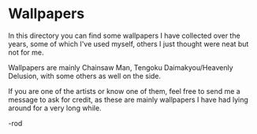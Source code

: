 # Wallpapers

In this directory you can find some wallpapers I have collected over the years,
some of which I've used myself, others I just thought were neat but not for me.

Wallpapers are mainly Chainsaw Man, Tengoku Daimakyou/Heavenly Delusion, with some
others as well on the side.

If you are one of the artists or know one of them, feel free to send me a message
to ask for credit, as these are mainly wallpapers I have had lying around for a
very long while.

-rod
